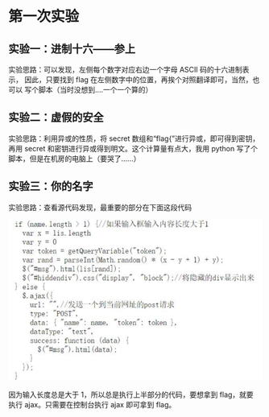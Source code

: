 # 第一次实验 

## 实验一：进制十六——参上 

实验思路：可以发现，左侧每个数字对应右边一个字母 ASCII 码的十六进制表示， 因此，只要找到 flag 在左侧数字中的位置，再挨个对照翻译即可，当然，也可以 写个脚本（当时没想到....一个一个算的） 

## 实验二：虚假的安全 

实验思路：利用异或的性质，将 secret 数组和“flag{”进行异或，即可得到密钥， 再用 secret 和密钥进行异或得到明文。这个计算量有点大，我用 python 写了个 脚本，但是在机房的电脑上（要哭了......） 

## 实验三：你的名字 

实验思路：查看源代码发现，最重要的部分在下面这段代码

![image-20220328005020873](xiazhiduo.assets/image-20220328005020873.png)

因为输入长度总是大于 1，所以总是执行上半部分的代码，要想拿到 flag，就要 执行 ajax。只需要在控制台执行 ajax 即可拿到 flag。
